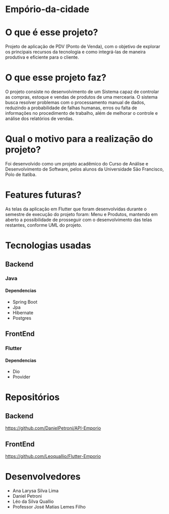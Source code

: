 # Empório-da-cidade

# O que é esse projeto?
Projeto de aplicação de PDV (Ponto de Venda), com o objetivo de explorar os principais recursos da tecnologia e como integrá-las de maneira produtiva e eficiente para o cliente. 

# O que esse projeto faz?
O projeto consiste no desenvolvimento de um Sistema capaz de controlar as compras, estoque e vendas de produtos de uma mercearia.
O sistema busca resolver problemas com o processamento manual de dados, reduzindo a probabilidade de falhas humanas, erros ou falta de informações no procedimento de trabalho, além de melhorar o controle e análise dos relatórios de vendas.

# Qual o motivo para a realização do projeto?
Foi desenvolvido como um projeto acadêmico do Curso de Análise e Desenvolvimento de Software, pelos alunos da Universidade São Francisco, Polo de Itatiba.

# Features futuras?
As telas da aplicação em Flutter que foram desenvolvidas durante o semestre de execução do projeto foram: Menu e Produtos, mantendo em aberto a possibilidade de prosseguir com o desenvolvimento das telas restantes, conforme UML do projeto. 

# Tecnologias usadas
## Backend
### Java
#### Dependencias
- Spring Boot
- Jpa
- Hibernate
- Postgres

## FrontEnd
### Flutter
#### Dependencias
- Dio
- Provider

# Repositórios
## Backend
https://github.com/DanielPetroni/API-Emporio

## FrontEnd
https://github.com/Leoquallio/Flutter-Emporio

# Desenvolvedores
- Ana Larysa Silva Lima
- Daniel Petroni
- Léo da Silva Quallio
- Professor José Matias Lemes Filho